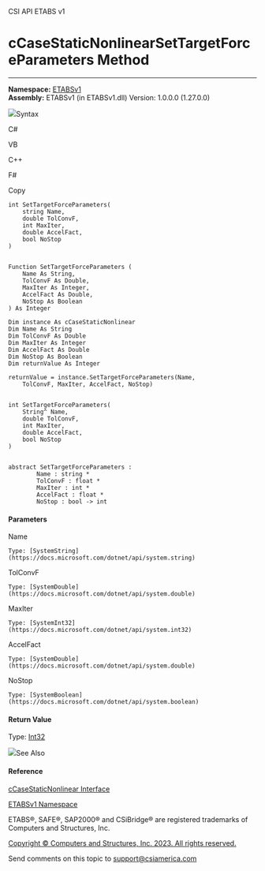 ﻿

CSI API ETABS v1

# cCaseStaticNonlinearSetTargetForceParameters Method  
  
---  
  
**Namespace:** [ETABSv1](2780f1b8-2033-5289-2298-1cdb2a7508d9.htm)  
**Assembly:** ETABSv1 (in ETABSv1.dll) Version: 1.0.0.0 (1.27.0.0)

![](../icons/SectionExpanded.png)Syntax

C#

VB

C++

F#

Copy

    
    
    int SetTargetForceParameters(
    	string Name,
    	double TolConvF,
    	int MaxIter,
    	double AccelFact,
    	bool NoStop
    )
    
    
    Function SetTargetForceParameters ( 
    	Name As String,
    	TolConvF As Double,
    	MaxIter As Integer,
    	AccelFact As Double,
    	NoStop As Boolean
    ) As Integer
    
    Dim instance As cCaseStaticNonlinear
    Dim Name As String
    Dim TolConvF As Double
    Dim MaxIter As Integer
    Dim AccelFact As Double
    Dim NoStop As Boolean
    Dim returnValue As Integer
    
    returnValue = instance.SetTargetForceParameters(Name, 
    	TolConvF, MaxIter, AccelFact, NoStop)
    
    
    int SetTargetForceParameters(
    	String^ Name, 
    	double TolConvF, 
    	int MaxIter, 
    	double AccelFact, 
    	bool NoStop
    )
    
    
    abstract SetTargetForceParameters : 
            Name : string * 
            TolConvF : float * 
            MaxIter : int * 
            AccelFact : float * 
            NoStop : bool -> int 
    

#### Parameters

Name

    Type: [SystemString](https://docs.microsoft.com/dotnet/api/system.string)  

TolConvF

    Type: [SystemDouble](https://docs.microsoft.com/dotnet/api/system.double)  

MaxIter

    Type: [SystemInt32](https://docs.microsoft.com/dotnet/api/system.int32)  

AccelFact

    Type: [SystemDouble](https://docs.microsoft.com/dotnet/api/system.double)  

NoStop

    Type: [SystemBoolean](https://docs.microsoft.com/dotnet/api/system.boolean)  

#### Return Value

Type: [Int32](https://docs.microsoft.com/dotnet/api/system.int32)

![](../icons/SectionExpanded.png)See Also

#### Reference

[cCaseStaticNonlinear Interface](f9b065f8-b096-3a32-1e6d-bdc5420bb195.htm)

[ETABSv1 Namespace](2780f1b8-2033-5289-2298-1cdb2a7508d9.htm)

ETABS®, SAFE®, SAP2000® and CSiBridge® are registered trademarks of Computers
and Structures, Inc.  

[Copyright © Computers and Structures, Inc. 2023. All rights
reserved.](http://www.csiamerica.com)

Send comments on this topic to
[support@csiamerica.com](mailto:support%40csiamerica.com?Subject=CSI%20API%20ETABS%20v1)


